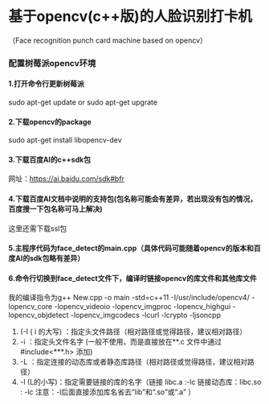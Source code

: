 # 基于opencv(c++版)的人脸识别打卡机
（Face recognition punch card machine based on opencv）

### 配置树莓派opencv环境
#### 1.打开命令行更新树莓派
sudo apt-get update or sudo apt-get upgrate
#### 2.下载opencv的package
sudo apt-get install libopencv-dev
#### 3.下载百度AI的c++sdk包
网址：https://ai.baidu.com/sdk#bfr
#### 4.下载百度AI文档中说明的支持包(包名称可能会有差异，若出现没有包的情况，百度搜一下包名称可马上解决)
这里还需下载ssl包
#### 5.主程序代码为face_detect的main.cpp（具体代码可能随着opencv的版本和百度AI的sdk包略有差异）
#### 6.命令行切换到face_detect文件下，编译时链接opencv的库文件和其他库文件
我的编译指令为g++ New.cpp -o main -std=c++11 -I/usr/include/opencv4/ -lopencv_core -lopencv_videoio -lopencv_imgproc -lopencv_highgui -lopencv_objdetect -lopencv_imgcodecs  -lcurl -lcrypto -ljsoncpp 
1. (-I ( i 的大写)  ：指定头文件路径（相对路径或觉得路径，建议相对路径）
2. -i              ：指定头文件名字 (一般不使用，而是直接放在**.c 文件中通过#include<***.h> 添加)
3. -L              ：指定连接的动态库或者静态库路径（相对路径或觉得路径，建议相对路径）
4. -l (L的小写)：指定需要链接的库的名字（链接 libc.a :-lc 链接动态库：libc.so : -lc 注意：-l后面直接添加库名省去“lib”和“.so”或“.a”  ）


